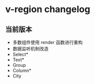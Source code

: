 # v-region changelog

## 当前版本

- 多数组件使用 render 函数进行重构
- 数据监听机制改造
- Select*
- Text*
- Group
- Column*
- City